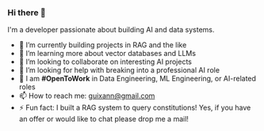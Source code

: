 ### Hi there 👋
I'm a developer passionate about building AI and data systems.
- 🔭 I’m currently building projects in RAG and the like
- 🌱 I’m learning more about vector databases and LLMs
- 👯 I’m looking to collaborate on interesting AI projects
- 🤔 I’m looking for help with breaking into a professional AI role
- 💼 I am **#OpenToWork** in Data Engineering, ML Engineering, or AI-related roles
- 📫 How to reach me: guixann@gmail.com
- ⚡ Fun fact: I built a RAG system to query constitutions!
Yes, if you have an offer or would like to chat please drop me a mail!
<!---
guixann/guixann is a ✨ special ✨ repository because its `README.md` (this file) appears on your GitHub profile.
You can click the Preview link to take a look at your changes.
--->
